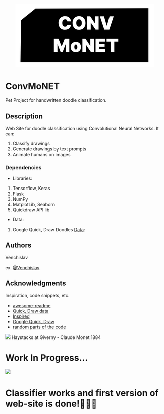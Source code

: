 <p align="center">
  <img src='Media/Logo.png' alt='Logo'>
</p>

# ConvMoNET

Pet Project for handwritten doodle classification.<br>

## Description

Web Site for doodle classification using Convolutional Neural Networks.
It can:
1. Classify drawings
2. Generate drawings by text prompts
3. Animate humans on images


### Dependencies

* Libraries:
1. Tensorflow, Keras
2. Flask
3. NumPy
4. MatplotLib, Seaborn
5. Quickdraw API lib
* Data:
1. Google Quick, Draw Doodles <a href='https://github.com/googlecreativelab/quickdraw-dataset'>Data</a>: 


## Authors

Venchislav

ex. [@Venchislav](https://twitter.com/venchisla75545)

## Acknowledgments

Inspiration, code snippets, etc.
* [awesome-readme](https://github.com/matiassingers/awesome-readme)
* [Quick, Draw data](https://github.com/googlecreativelab/quickdraw-dataset)
* [Inspired](https://www.youtube.com/watch?v=hfMk-kjRv4c)
* [Google Quick, Draw](https://quickdraw.withgoogle.com/)
* [random parts of the code](https://stackoverflow.com/)

<img src='https://uploads4.wikiart.org/images/claude-monet/haystacks-at-giverny.jpg!Large.jpg' width=40%>
Haystacks at Giverny - Claude Monet 1884<br>

# Work In Progress...
<img src='https://media.tenor.com/ipuTozw3PXsAAAAj/pixel-cat.gif'><br>
<h1>Classifier works and first version of web-site is done!🎉🥳🎊</h1>

